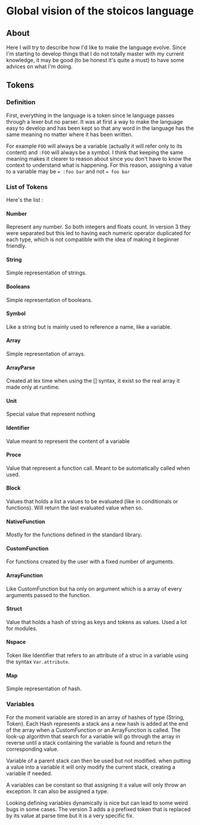 # Global vision of the stoicos language
## About
Here I will try to describe how I'd like to make the language evolve. Since I'm starting to develop things that I do not totally master with my current knowledge, it may be good (to be honest it's quite a must) to have some advices on what I'm doing.

## Tokens
### Definition
First, everything in the language is a token since le language passes through a lexer but no parser.
It was at first a way to make the language easy to develop and has been kept so that any word in the language has the same meaning no matter where it has been written.

For example `FOO` will always be a variable (actually it will refer only to its content) and `:FOO` will always be a symbol.
I think that keeping the same meaning makes it clearer to reason about since you don't have to know the context to understand what is happening.
For this reason, assigning a value to a variable may be `= :foo bar` and not `= foo bar`

### List of Tokens
Here's the list :

#### Number
Represent any number. So both integers and floats count.
In version 3 they were separated but this led to having each numeric operator duplicated for each type, which is not compatible with the idea of making it beginner friendly.

#### String
Simple representation of strings.

#### Booleans
Simple representation of booleans.

#### Symbol
Like a string but is mainly used to reference a name, like a variable.

#### Array
Simple representation of arrays.

#### ArrayParse
Created at lex time when using the [] syntax, it exist so the real array it made only at runtime.

#### Unit
Special value that represent nothing

#### Identifier
Value meant to represent the content of a variable

#### Proce
Value that represent a function call. Meant to be automatically called when used.

#### Block
Values that holds a list a values to be evaluated (like in conditionals or functions). Will return the last evaluated value when so.

#### NativeFunction
Mostly for the functions defined in the standard library.

#### CustomFunction
For functions created by the user with a fixed number of arguments.

#### ArrayFunction
Like CustomFunction but ha only on argument which is a array of every arguments passed to the function.

#### Struct
Value that holds a hash of string as keys and tokens as values. Used a lot for modules.

#### Nspace
Token like Identifier that refers to an attribute of a struc in a variable using the syntax `Var.attribute`.

#### Map
Simple representation of hash.

### Variables
For the moment variable are stored in an array of hashes of type (String, Token). Each Hash represents a stack ans a new hash is added at the end of the array when a CustomFunction or an ArrayFunction is called. The look-up algorithm that search for a variable will go through the array in reverse until a stack containing the variable is found and return the corresponding value.

Variable of a parent stack can then be used but not modified. when putting a value into a variable it will only modify the current stack, creating a variable if needed.

A variables can be constant so that assigning it a value will only throw an exception. It can also be assigned a type.

Looking defining variables dynamically is nice but can lead to some weird bugs in some cases. The version 3 adds a `@` prefixed token that is replaced by its value at parse time but it is a very specific fix.
